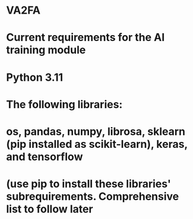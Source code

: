 # VA2FA
# Current requirements for the AI training module
# Python 3.11
# The following libraries:
# os, pandas, numpy, librosa, sklearn (pip installed as scikit-learn), keras, and tensorflow 
# (use pip to install these libraries' subrequirements. Comprehensive list to follow later
